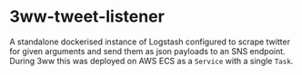 # 3ww-tweet-listener
A standalone dockerised instance of Logstash configured to scrape twitter for 
given arguments and send them as json payloads to an SNS endpoint.
During 3ww this was deployed on AWS ECS as a `Service` with a single `Task`.  
